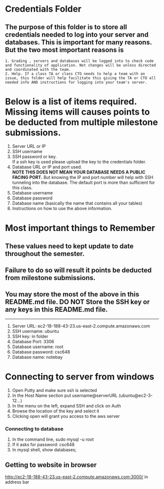 # Credentials Folder

## The purpose of this folder is to store all credentials needed to log into your server and databases. This is important for many reasons. But the two most important reasons is
    1. Grading , servers and databases will be logged into to check code and functionality of application. Not changes will be unless directed and coordinated with the team.
    2. Help. If a class TA or class CTO needs to help a team with an issue, this folder will help facilitate this giving the TA or CTO all needed info AND instructions for logging into your team's server. 


# Below is a list of items required. Missing items will causes points to be deducted from multiple milestone submissions.

1. Server URL or IP
2. SSH username
3. SSH password or key.
    <br> If a ssh key is used please upload the key to the credentials folder.
4. Database URL or IP and port used.
    <br><strong> NOTE THIS DOES NOT MEAN YOUR DATABASE NEEDS A PUBLIC FACING PORT.</strong> But knowing the IP and port number will help with SSH tunneling into the database. The default port is more than sufficient for this class.
5. Database username
6. Database password
7. Database name (basically the name that contains all your tables)
8. Instructions on how to use the above information.

# Most important things to Remember
## These values need to kept update to date throughout the semester. <br>
## <strong>Failure to do so will result it points be deducted from milestone submissions.</strong><br>
## You may store the most of the above in this README.md file. DO NOT Store the SSH key or any keys in this README.md file.

------------------------------------------------------------------

1. Server URL: ec2-18-188-43-23.us-east-2.compute.amazonaws.com
2. SSH username: ubuntu
3. SSH key: in folder
4. Database Port: 3306
5. Database username: root
6. Database password: csc648
7. Database name: notebay

# Connecting to server from windows
1. Open Putty and make sure ssh is selected
2. In the Host Name section put username@serverURL (ubuntu@ec2-3-12...)
3. In the menu on the left, expand SSH and click on Auth
4. Browse the location of the key and select it
5. Clicking open will grant you access to the aws server

### Connecting to database
1. In the command line, sudo mysql -u root
2. If it asks for password: csc648
3. In mysql shell, show databases;

## Getting to website in browser
http://ec2-18-188-43-23.us-east-2.compute.amazonaws.com:3000/ in address bar

